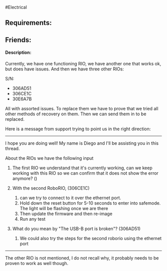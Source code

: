 #Electrical 
## Requirements:

## Friends:

#### Description:
Currently, we have one functioning RIO, we have another one that works ok, but does have issues. And then we have three other RIOs:

S/N:
- 306AD51
- 306CE1C
- 30E6A7B

All with assorted issues. To replace them we have to prove that we tried all other methods of recovery on them. Then we can send them in to be replaced. 

Here is a message from support trying to point us in the right direction:
***
I hope you are doing well! My name is Diego and I'll be assisting you in this thread.

About the RIOs we have the following input

1. The first RIO we understand that it's currently working, can we keep working with this RIO so we can confirm that it does not show the error anymore? ()
2. With the second RoboRIO, (306CE1C)

	1. can we try to connect to it over the ethernet port.
	2. Hold down the reset button for 5-10 seconds to enter into safemode. The light will be flashing once we are there
	3. Then update the firmware and then re-image
	4. Run any test

2. What do you mean by "The USB-B port is broken"? (306AD51)

	1. We could also try the steps for the second roborio using the ethernet port
***
The other RIO is not mentioned, I do not recall why, it probably needs to be proven to work as well though.